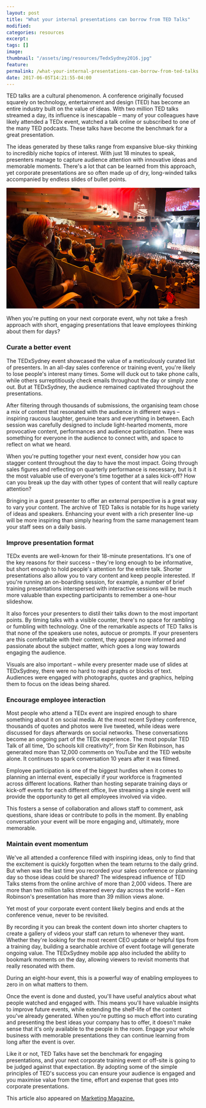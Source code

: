 ```yaml
---
layout: post
title: "What your internal presentations can borrow from TED Talks"
modified:
categories: resources
excerpt:
tags: []
image:
thumbnail: "/assets/img/resources/TedxSydney2016.jpg"
feature:
permalink: /what-your-internal-presentations-can-borrow-from-ted-talks
date: 2017-06-05T14:21:55-04:00
---
```


TED talks are a cultural phenomenon. A conference originally focused squarely on technology, entertainment and design (TED) has become an entire industry built on the value of ideas. With two million TED talks streamed a day, its influence is inescapable – many of your colleagues have likely attended a TEDx event, watched a talk online or subscribed to one of the many TED podcasts. These talks have become the benchmark for a great presentation.

The ideas generated by these talks range from expansive blue-sky thinking to incredibly niche topics of interest. With just 18 minutes to speak, presenters manage to capture audience attention with innovative ideas and memorable moments. There's a lot that can be learned from this approach, yet corporate presentations are so often made up of dry, long-winded talks accompanied by endless slides of bullet points.

<img class="aligncenter size-full" src="/assets/img/resources/TedxSydney2016.jpg" alt="Tedx Sydney" />

When you're putting on your next corporate event, why not take a fresh approach with short, engaging presentations that leave employees thinking about them for days?
<h3>Curate a better event</h3>
The TEDxSydney event showcased the value of a meticulously curated list of presenters. In an all-day sales conference or training event, you're likely to lose people's interest many times. Some will duck out to take phone calls, while others surreptitiously check emails throughout the day or simply zone out. But at TEDxSydney, the audience remained captivated throughout the presentations.

After filtering through thousands of submissions, the organising team chose a mix of content that resonated with the audience in different ways – inspiring raucous laughter, genuine tears and everything in between. Each session was carefully designed to include light-hearted moments, more provocative content, performances and audience participation. There was something for everyone in the audience to connect with, and space to reflect on what we heard.

When you're putting together your next event, consider how you can stagger content throughout the day to have the most impact. Going through sales figures and reflecting on quarterly performance is necessary, but is it the most valuable use of everyone's time together at a sales kick-off? How can you break up the day with other types of content that will really capture attention?

Bringing in a guest presenter to offer an external perspective is a great way to vary your content. The archive of TED Talks is notable for its huge variety of ideas and speakers. Enhancing your event with a rich presenter line-up will be more inspiring than simply hearing from the same management team your staff sees on a daily basis.
<h3>Improve presentation format</h3>
TEDx events are well-known for their 18-minute presentations. It's one of the key reasons for their success – they're long enough to be informative, but short enough to hold people's attention for the entire talk. Shorter presentations also allow you to vary content and keep people interested. If you're running an on-boarding session, for example, a number of brief training presentations interspersed with interactive sessions will be much more valuable than expecting participants to remember a one-hour slideshow.

It also forces your presenters to distil their talks down to the most important points. By timing talks with a visible counter, there's no space for rambling or fumbling with technology. One of the remarkable aspects of TED Talks is that none of the speakers use notes, autocue or prompts. If your presenters are this comfortable with their content, they appear more informed and passionate about the subject matter, which goes a long way towards engaging the audience.

Visuals are also important – while every presenter made use of slides at TEDxSydney, there were no hard to read graphs or blocks of text. Audiences were engaged with photographs, quotes and graphics, helping them to focus on the ideas being shared.
<h3>Encourage employee interaction</h3>
Most people who attend a TEDx event are inspired enough to share something about it on social media. At the most recent Sydney conference, thousands of quotes and photos were live tweeted, while ideas were discussed for days afterwards on social networks. These conversations become an ongoing part of the TEDx experience. The most popular TED Talk of all time, ‘Do schools kill creativity?', from Sir Ken Robinson, has generated more than 12,000 comments on YouTube and the TED website alone. It continues to spark conversation 10 years after it was filmed.

Employee participation is one of the biggest hurdles when it comes to planning an internal event, especially if your workforce is fragmented across different locations. Rather than hosting separate training days or kick-off events for each different office, live streaming a single event will provide the opportunity to get all employees involved via video.

This fosters a sense of collaboration and allows staff to comment, ask questions, share ideas or contribute to polls in the moment. By enabling conversation your event will be more engaging and, ultimately, more memorable.
<h3>Maintain event momentum</h3>
We've all attended a conference filled with inspiring ideas, only to find that the excitement is quickly forgotten when the team returns to the daily grind. But when was the last time you recorded your sales conference or planning day so those ideas could be shared? The widespread influence of TED Talks stems from the online archive of more than 2,000 videos. There are more than two million talks streamed every day across the world – Ken Robinson's presentation has more than 39 million views alone.

Yet most of your corporate event content likely begins and ends at the conference venue, never to be revisited.

By recording it you can break the content down into shorter chapters to create a gallery of videos your staff can return to whenever they want. Whether they're looking for the most recent CEO update or helpful tips from a training day, building a searchable archive of event footage will generate ongoing value. The TEDxSydney mobile app also included the ability to bookmark moments on the day, allowing viewers to revisit moments that really resonated with them.

During an eight-hour event, this is a powerful way of enabling employees to zero in on what matters to them.

Once the event is done and dusted, you'll have useful analytics about what people watched and engaged with. This means you'll have valuable insights to improve future events, while extending the shelf-life of the content you've already generated. When you're putting so much effort into curating and presenting the best ideas your company has to offer, it doesn't make sense that it's only available to the people in the room. Engage your whole business with memorable presentations they can continue learning from long after the event is over.

Like it or not, TED Talks have set the benchmark for engaging presentations, and your next corporate training event or off-site is going to be judged against that expectation. By adopting some of the simple principles of TED's success you can ensure your audience is engaged and you maximise value from the time, effort and expense that goes into corporate presentations.

This article also appeared on <a class="bodyLink" href="https://www.marketingmag.com.au/hubs-c/ted-talks-presentation-event/" target="_blank">Marketing Magazine.</a>